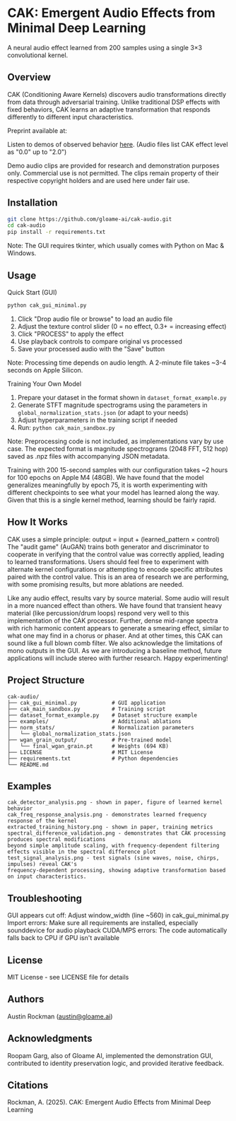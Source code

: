 # CAK: Emergent Audio Effects from Minimal Deep Learning

A neural audio effect learned from 200 samples using a single 3×3 convolutional kernel.

## Overview

CAK (Conditioning Aware Kernels) discovers audio transformations directly from data through adversarial training. Unlike traditional DSP effects with fixed behaviors, CAK learns an adaptive transformation that responds differently to different input characteristics.

Preprint available at: 

Listen to demos of observed behavior [here](https://drive.google.com/drive/folders/1SRRxOFX6zX1jJoMMP-KKnqdN4D2U38O3?usp=drive_link). (Audio files list CAK effect level as "0.0" up to "2.0") 


Demo audio clips are provided for research and demonstration purposes only. Commercial use is not permitted. The clips remain property of their respective copyright holders and are used here under fair use. 

## Installation

```bash
git clone https://github.com/gloame-ai/cak-audio.git
cd cak-audio
pip install -r requirements.txt
```

Note: The GUI requires tkinter, which usually comes with Python on Mac & Windows. 

## Usage
Quick Start (GUI)
```bash
python cak_gui_minimal.py
```

1. Click "Drop audio file or browse" to load an audio file
2. Adjust the texture control slider (0 = no effect, 0.3+ = increasing effect)
3. Click "PROCESS" to apply the effect
4. Use playback controls to compare original vs processed
5. Save your processed audio with the "Save" button

Note: Processing time depends on audio length. A 2-minute file takes ~3-4 seconds on Apple Silicon.

Training Your Own Model
1. Prepare your dataset in the format shown in `dataset_format_example.py`
2. Generate STFT magnitude spectrograms using the parameters in `global_normalization_stats.json` (or adapt to your needs)
3. Adjust hyperparameters in the training script if needed
4. Run: `python cak_main_sandbox.py`

Note: Preprocessing code is not included, as implementations vary by use case. The expected format is magnitude spectrograms (2048 FFT, 512 hop) saved as .npz files with accompanying JSON metadata.

Training with 200 15-second samples with our configuration takes ~2 hours for 100 epochs on Apple M4 (48GB). We have found that the model generalizes meaningfully by epoch 75, it is worth experimenting with different checkpoints to see what your model has learned along the way. Given that this is a single kernel method, learning should be fairly rapid. 

## How It Works 
CAK uses a simple principle:
output = input + (learned_pattern × control)
The "audit game" (AuGAN) trains both generator and discriminator to cooperate in verifying that the control value was correctly applied, leading to learned transformations. Users should feel free to experiment with alternate kernel configurations or attempting to encode specific attributes paired with the control value. This is an area of research we are performing, with some promising results, but more ablations are needed. 

Like any audio effect, results vary by source material. Some audio will result in a more nuanced effect than others. We have found that transient heavy material (like percussion/drum loops) respond very well to this implementation of the CAK processor. Further, dense mid-range spectra with rich harmonic content appears to generate a smearing effect, similar to what one may find in a chorus or phaser. And at other times, this CAK can sound like a full blown comb filter. We also acknowledge the limitations of mono outputs in the GUI. As we are introducing a baseline method, future applications will include stereo with further research. Happy experimenting! 

## Project Structure
```
cak-audio/
├── cak_gui_minimal.py           # GUI application
├── cak_main_sandbox.py          # Training script
├── dataset_format_example.py    # Dataset structure example
├── examples/                    # Additional ablations
├── norm_stats/                  # Normalization parameters
│   └── global_normalization_stats.json
├── wgan_grain_output/           # Pre-trained model
│   └── final_wgan_grain.pt      # Weights (694 KB)
├── LICENSE                      # MIT License
├── requirements.txt             # Python dependencies
└── README.md
```                 

## Examples 
```
cak_detector_analysis.png - shown in paper, figure of learned kernel behavior
cak_freq_response_analysis.png - demonstrates learned frequency response of the kernel
extracted_training_history.png - shown in paper, training metrics
spectral_difference_validation.png - demonstrates that CAK processing produces spectral modifications
beyond simple amplitude scaling, with frequency-dependent filtering effects visible in the spectral difference plot
test_signal_analysis.png - test signals (sine waves, noise, chirps, impulses) reveal CAK's
frequency-dependent processing, showing adaptive transformation based on input characteristics.
```  

## Troubleshooting
GUI appears cut off: Adjust window_width (line ~560) in cak_gui_minimal.py
Import errors: Make sure all requirements are installed, especially sounddevice for audio playback
CUDA/MPS errors: The code automatically falls back to CPU if GPU isn't available

## License
MIT License - see LICENSE file for details

## Authors
Austin Rockman (austin@gloame.ai)

## Acknowledgments
Roopam Garg, also of Gloame AI, implemented the demonstration GUI, contributed to identity preservation logic, and provided iterative feedback.

## Citations
Rockman, A. (2025). CAK: Emergent Audio Effects from Minimal Deep Learning
